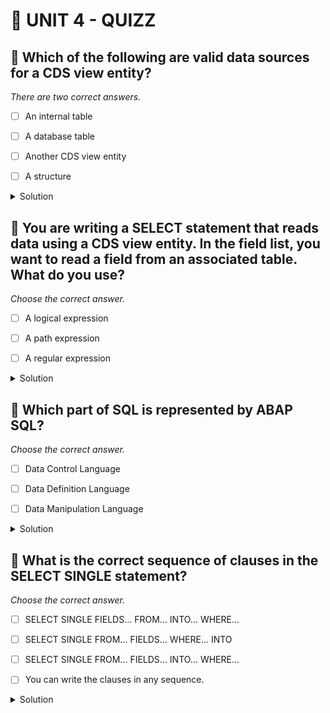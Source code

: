 # 🌸 UNIT 4 - QUIZZ

## 💮 Which of the following are valid data sources for a CDS view entity?

_There are two correct answers._

- [ ] An internal table

- [ ] A database table

- [ ] Another CDS view entity

- [ ] A structure

<details>
  <summary>Solution</summary>

- [ ] An internal table

- [x] A database table

- [x] Another CDS view entity

- [ ] A structure

</details>

## 💮 You are writing a SELECT statement that reads data using a CDS view entity. In the field list, you want to read a field from an associated table. What do you use?

_Choose the correct answer._

- [ ] A logical expression

- [ ] A path expression

- [ ] A regular expression

<details>
  <summary>Solution</summary>

- [ ] A logical expression

- [x] A path expression

- [ ] A regular expression

</details>

## 💮 Which part of SQL is represented by ABAP SQL?

_Choose the correct answer._

- [ ] Data Control Language

- [ ] Data Definition Language

- [ ] Data Manipulation Language

<details>
  <summary>Solution</summary>

- [ ] Data Control Language

- [ ] Data Definition Language

- [x] Data Manipulation Language

</details>

## 💮 What is the correct sequence of clauses in the SELECT SINGLE statement?

_Choose the correct answer._

- [ ] SELECT SINGLE FIELDS... FROM... INTO... WHERE...

- [ ] SELECT SINGLE FROM... FIELDS... WHERE... INTO

- [ ] SELECT SINGLE FROM... FIELDS... INTO... WHERE...

- [ ] You can write the clauses in any sequence.

<details>
  <summary>Solution</summary>

- [ ] SELECT SINGLE FIELDS... FROM... INTO... WHERE...

- [x] SELECT SINGLE FROM... FIELDS... WHERE... INTO

- [ ] SELECT SINGLE FROM... FIELDS... INTO... WHERE...

- [ ] You can write the clauses in any sequence.

</details>
